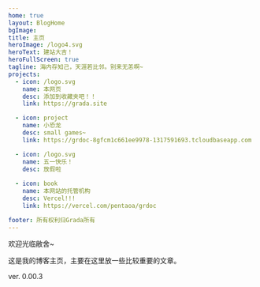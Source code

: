 ```yaml
---
home: true
layout: BlogHome
bgImage: 
title: 主页
heroImage: /logo4.svg
heroText: 建站大吉！
heroFullScreen: true
tagline: 海内存知己，天涯若比邻。别来无恙啊~
projects:
  - icon: /logo.svg
    name: 本网页
    desc: 添加到收藏夹吧！！
    link: https://grada.site

  - icon: project
    name: 小恐龙
    desc: small games~
    link: https://grdoc-8gfcm1c661ee9978-1317591693.tcloudbaseapp.com

  - icon: /logo.svg
    name: 五一快乐！
    desc: 放假啦
    
  - icon: book
    name: 本网站的托管机构
    desc: Vercel!!!
    link: https://vercel.com/pentaoa/grdoc  

footer: 所有权利归Grada所有
---
```


欢迎光临敝舍~

这是我的博客主页，主要在这里放一些比较重要的文章。

ver. 0.00.3
